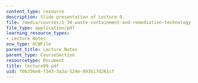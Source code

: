 ```yaml
---
content_type: resource
description: Slide presentation of Lecture 9.
file: /media/courses/1-34-waste-containment-and-remediation-technology-spring-2004/f0b256e8f3433a3a524e893b17d261cf_lecture09.pdf
file_type: application/pdf
learning_resource_types:
- Lecture Notes
ocw_type: OCWFile
parent_title: Lecture Notes
parent_type: CourseSection
resourcetype: Document
title: lecture09.pdf
uid: f0b256e8-f343-3a3a-524e-893b17d261cf
---
```

